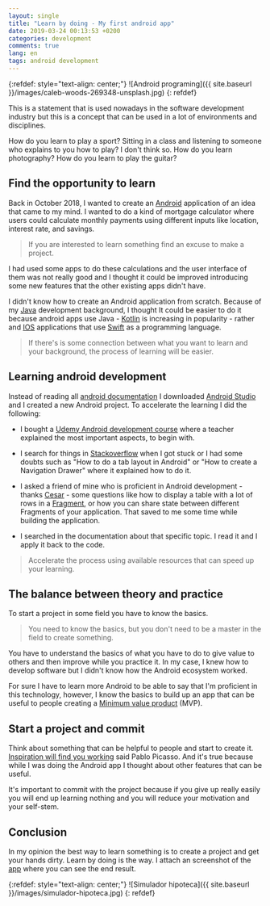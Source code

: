 ```yaml
---
layout: single
title: "Learn by doing - My first android app"
date: 2019-03-24 00:13:53 +0200
categories: development
comments: true
lang: en
tags: android development
---
```


{:refdef: style="text-align: center;"}
![Android programing]({{ site.baseurl }}/images/caleb-woods-269348-unsplash.jpg)
{: refdef}

This is a statement that is used nowadays in the software development industry but this is a concept that can be used in a lot of environments and disciplines. 

How do you learn to play a sport? Sitting in a class and listening to someone who explains to you how to play?  I don't think so. How do you learn photography? How do you learn to play the guitar? 


Find the opportunity to learn
------------------------------
Back in October 2018, I wanted to create an <a href="https://en.wikipedia.org/wiki/Android_(operating_system)">Android</a> application of an idea that came to my mind. I wanted to do a kind of mortgage calculator where users could calculate monthly payments using different inputs like location, interest rate, and savings. 

> If you are interested to learn something find an excuse to make a project.

I had used some apps to do these calculations and the user interface of them was not really good and I thought it could be improved introducing some new features that the other existing apps didn't have.

I didn't know how to create an Android application from scratch. Because of my <a href="https://en.wikipedia.org/wiki/Java_(programming_language)">Java</a> development background, I thought It could be easier to do it because android apps use Java - <a href="https://en.wikipedia.org/wiki/Kotlin_(programming_language)">Kotlin</a> is increasing in popularity - rather and <a href="https://en.wikipedia.org/wiki/IOS">IOS</a> applications that use <a href="https://en.wikipedia.org/wiki/Swift_(programming_language)">Swift</a> as a programming language. 

> If there's is some connection between what you want to learn and your background, the process of learning will be easier. 

Learning android development
--------------------------
Instead of reading all <a href="https://developer.android.com/guide"> android documentation</a> I downloaded <a href="https://developer.android.com/studio">Android Studio</a> 
and I created a new Android project. To accelerate the learning I did the following:

- I bought a <a href="https://www.udemy.com/programacion-de-android-desde-cero/">Udemy Android development course</a> where a teacher explained the most important aspects, to begin with. 

- I search for things in <a href="https://en.wikipedia.org/wiki/Stack_Overflow">Stackoverflow</a> when I got stuck or I had some doubts such as "How to do a tab layout in Android" or "How to create a Navigation Drawer" where it explained how to do it. 

- I asked a friend of mine who is proficient in Android development - thanks <a href="https://www.linkedin.com/in/cesards/">Cesar</a> - some questions like how to display a table with a lot of rows in a <a href="https://developer.android.com/guide/components/fragments">Fragment</a>, or how you can share state between different Fragments of your application. That saved to me some time while building the application.

- I searched in the documentation about that specific topic. I read it and I apply it back to the code. 

> Accelerate the process using available resources that can speed up your learning.

The balance between theory and practice
----------------
To start a project in some field you have to know the basics. 

> You need to know the basics, but you don't need to be a master in the field to create something.

You have to understand the basics of what you have to do to give value to others and then improve while you practice it. In my case, I knew how to develop software but I didn't know how the Android ecosystem worked. 

For sure I have to learn more Android to be able to say that I'm proficient in this technology, however, I know the basics to build up an app that can be useful to people creating a <a href="https://en.wikipedia.org/wiki/Minimum_viable_product">Minimum value product</a> (MVP). 

Start a project and commit
-----------------------------
Think about something that can be helpful to people and start to create it.  <a href="https://www.goodreads.com/quotes/30296-inspiration-exists-but-it-has-to-find-you-working"> Inspiration will find you working</a> said Pablo Picasso. And it's true because while 
I was doing the Android app I thought about other features that can be useful.

It's important to commit with the project because if you give up really easily you will end up learning nothing and you will reduce your motivation and your self-stem. 

Conclusion
--------------
In my opinion the best way to learn something is to create a project and get your hands dirty. Learn by doing is the way. I attach an screenshot of the <a href="https://play.google.com/store/apps/details?id=com.manriqueapps.simuladorhipoteca">app</a> where you can see the end result.

{:refdef: style="text-align: center;"}
![Simulador hipoteca]({{ site.baseurl }}/images/simulador-hipoteca.jpg)
{: refdef}

 

